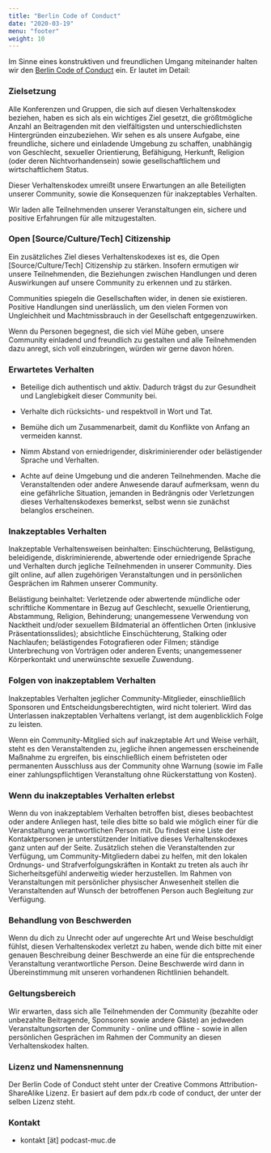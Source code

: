 ```yaml
---
title: "Berlin Code of Conduct"
date: "2020-03-19"
menu: "footer"
weight: 10
---
```

Im Sinne eines konstruktiven und freundlichen Umgang miteinander halten
wir den [Berlin Code of Conduct](http://berlincodeofconduct.org/de/)
ein. Er lautet im Detail:

### Zielsetzung

Alle Konferenzen und Gruppen, die sich auf diesen Verhaltenskodex
beziehen, haben es sich als ein wichtiges Ziel gesetzt, die
größtmögliche Anzahl an Beitragenden mit den vielfältigsten und
unterschiedlichsten Hintergründen einzubeziehen. Wir sehen es als unsere
Aufgabe, eine freundliche, sichere und einladende Umgebung zu schaffen,
unabhängig von Geschlecht, sexueller Orientierung, Befähigung, Herkunft,
Religion (oder deren Nichtvorhandensein) sowie gesellschaftlichem und
wirtschaftlichem Status.

Dieser Verhaltenskodex umreißt unsere Erwartungen an alle Beteiligten
unserer Community, sowie die Konsequenzen für inakzeptables Verhalten.

Wir laden alle Teilnehmenden unserer Veranstaltungen ein, sichere und
positive Erfahrungen für alle mitzugestalten.

### Open \[Source/Culture/Tech\] Citizenship

Ein zusätzliches Ziel dieses Verhaltenskodexes ist es, die Open
\[Source/Culture/Tech\] Citizenship zu stärken. Insofern ermutigen wir
unsere Teilnehmenden, die Beziehungen zwischen Handlungen und deren
Auswirkungen auf unsere Community zu erkennen und zu stärken.

Communities spiegeln die Gesellschaften wider, in denen sie existieren.
Positive Handlungen sind unerlässlich, um den vielen Formen von
Ungleichheit und Machtmissbrauch in der Gesellschaft entgegenzuwirken.

Wenn du Personen begegnest, die sich viel Mühe geben, unsere Community
einladend und freundlich zu gestalten und alle Teilnehmenden dazu
anregt, sich voll einzubringen, würden wir gerne davon hören.

### Erwartetes Verhalten

-   Beteilige dich authentisch und aktiv. Dadurch trägst du zur
    Gesundheit und Langlebigkeit dieser Community bei.

-   Verhalte dich rücksichts- und respektvoll in Wort und Tat.

-   Bemühe dich um Zusammenarbeit, damit du Konflikte von Anfang an
    vermeiden kannst.

-   Nimm Abstand von erniedrigender, diskriminierender oder
    belästigender Sprache und Verhalten.

-   Achte auf deine Umgebung und die anderen Teilnehmenden. Mache die
    Veranstaltenden oder andere Anwesende darauf aufmerksam, wenn du
    eine gefährliche Situation, jemanden in Bedrängnis oder Verletzungen
    dieses Verhaltenskodexes bemerkst, selbst wenn sie zunächst
    belanglos erscheinen.

### Inakzeptables Verhalten

Inakzeptable Verhaltensweisen beinhalten: Einschüchterung, Belästigung,
beleidigende, diskriminierende, abwertende oder erniedrigende Sprache
und Verhalten durch jegliche Teilnehmenden in unserer Community. Dies
gilt online, auf allen zugehörigen Veranstaltungen und in persönlichen
Gesprächen im Rahmen unserer Community.

Belästigung beinhaltet: Verletzende oder abwertende mündliche oder
schriftliche Kommentare in Bezug auf Geschlecht, sexuelle Orientierung,
Abstammung, Religion, Behinderung; unangemessene Verwendung von
Nacktheit und/oder sexuellem Bildmaterial an öffentlichen Orten
(inklusive Präsentationsslides); absichtliche Einschüchterung, Stalking
oder Nachlaufen; belästigendes Fotografieren oder Filmen; ständige
Unterbrechung von Vorträgen oder anderen Events; unangemessener
Körperkontakt und unerwünschte sexuelle Zuwendung.

### Folgen von inakzeptablem Verhalten

Inakzeptables Verhalten jeglicher Community-Mitglieder, einschließlich
Sponsoren und Entscheidungsberechtigten, wird nicht toleriert. Wird das
Unterlassen inakzeptablen Verhaltens verlangt, ist dem augenblicklich
Folge zu leisten.

Wenn ein Community-Mitglied sich auf inakzeptable Art und Weise verhält,
steht es den Veranstaltenden zu, jegliche ihnen angemessen erscheinende
Maßnahme zu ergreifen, bis einschließlich einem befristeten oder
permanenten Ausschluss aus der Community ohne Warnung (sowie im Falle
einer zahlungspflichtigen Veranstaltung ohne Rückerstattung von Kosten).

### Wenn du inakzeptables Verhalten erlebst

Wenn du von inakzeptablem Verhalten betroffen bist, dieses beobachtest
oder andere Anliegen hast, teile dies bitte so bald wie möglich einer
für die Veranstaltung verantwortlichen Person mit. Du findest eine Liste
der Kontaktpersonen je unterstützender Initiative dieses
Verhaltenskodexes ganz unten auf der Seite. Zusätzlich stehen die
Veranstaltenden zur Verfügung, um Community-Mitgliedern dabei zu helfen,
mit den lokalen Ordnungs- und Strafverfolgungskräften in Kontakt zu
treten als auch ihr Sicherheitsgefühl anderweitig wieder herzustellen.
Im Rahmen von Veranstaltungen mit persönlicher physischer Anwesenheit
stellen die Veranstaltenden auf Wunsch der betroffenen Person auch
Begleitung zur Verfügung.

### Behandlung von Beschwerden

Wenn du dich zu Unrecht oder auf ungerechte Art und Weise beschuldigt
fühlst, diesen Verhaltenskodex verletzt zu haben, wende dich bitte mit
einer genauen Beschreibung deiner Beschwerde an eine für die
entsprechende Veranstaltung verantwortliche Person. Deine Beschwerde
wird dann in Übereinstimmung mit unseren vorhandenen Richtlinien
behandelt.

### Geltungsbereich

Wir erwarten, dass sich alle Teilnehmenden der Community (bezahlte oder
unbezahlte Beitragende, Sponsoren sowie andere Gäste) an jedweden
Veranstaltungsorten der Community - online und offline - sowie in allen
persönlichen Gesprächen im Rahmen der Community an diesen
Verhaltenskodex halten.

### Lizenz und Namensnennung

Der Berlin Code of Conduct steht unter der Creative Commons
Attribution-ShareAlike Lizenz. Er basiert auf dem pdx.rb code of
conduct, der unter der selben Lizenz steht.

### Kontakt

-   kontakt [ät] podcast-muc.de
